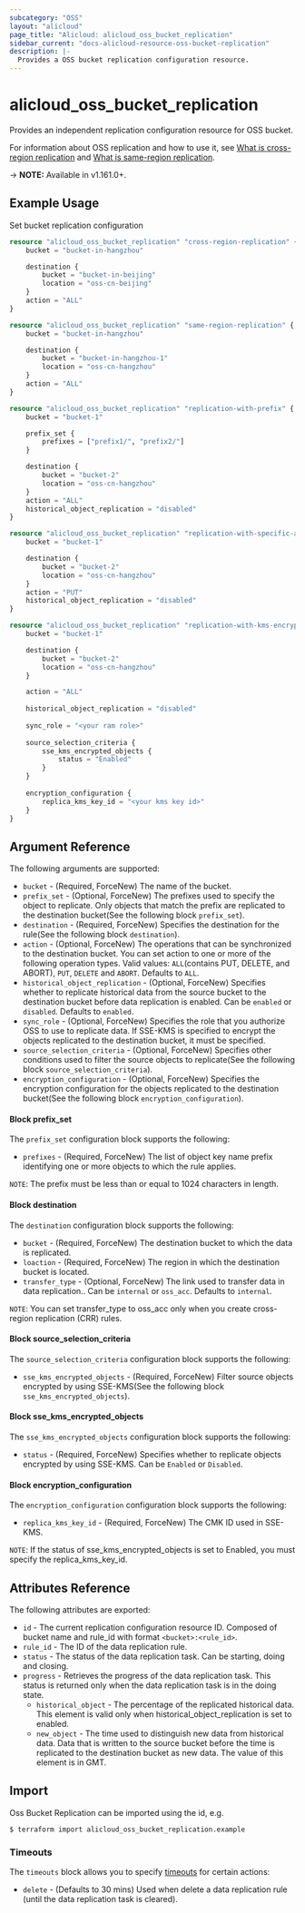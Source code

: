 ```yaml
---
subcategory: "OSS"
layout: "alicloud"
page_title: "Alicloud: alicloud_oss_bucket_replication"
sidebar_current: "docs-alicloud-resource-oss-bucket-replication"
description: |-
  Provides a OSS bucket replication configuration resource.
---
```


# alicloud\_oss\_bucket\_replication

Provides an independent replication configuration resource for OSS bucket.

For information about OSS replication and how to use it, see [What is cross-region replication](https://www.alibabacloud.com/help/doc-detail/31864.html) and [What is same-region replication](https://www.alibabacloud.com/help/doc-detail/254865.html).

-> **NOTE:** Available in v1.161.0+.

## Example Usage

Set bucket replication configuration

```terraform
resource "alicloud_oss_bucket_replication" "cross-region-replication" {
    bucket = "bucket-in-hangzhou"

    destination {
        bucket = "bucket-in-beijing"
        location = "oss-cn-beijing"
    }
    action = "ALL"
}

resource "alicloud_oss_bucket_replication" "same-region-replication" {
    bucket = "bucket-in-hangzhou"

    destination {
        bucket = "bucket-in-hangzhou-1"
        location = "oss-cn-hangzhou"
    }
    action = "ALL"
}

resource "alicloud_oss_bucket_replication" "replication-with-prefix" {
    bucket = "bucket-1"

    prefix_set {
        prefixes = ["prefix1/", "prefix2/"]
    }

    destination {
        bucket = "bucket-2"
        location = "oss-cn-hangzhou"
    }
    action = "ALL"
    historical_object_replication = "disabled"
}

resource "alicloud_oss_bucket_replication" "replication-with-specific-action" {
    bucket = "bucket-1"

    destination {
        bucket = "bucket-2"
        location = "oss-cn-hangzhou"
    }
    action = "PUT"
    historical_object_replication = "disabled"
}

resource "alicloud_oss_bucket_replication" "replication-with-kms-encryption" {
    bucket = "bucket-1"

    destination {
        bucket = "bucket-2"
        location = "oss-cn-hangzhou"
    }

    action = "ALL"
    
    historical_object_replication = "disabled"
    
    sync_role = "<your ram role>"
    
    source_selection_criteria {
        sse_kms_encrypted_objects {
            status = "Enabled"
        }
    }
    
    encryption_configuration {
        replica_kms_key_id = "<your kms key id>"
    }
}

```

## Argument Reference

The following arguments are supported:

* `bucket` - (Required, ForceNew) The name of the bucket.
* `prefix_set` - (Optional, ForceNew) The prefixes used to specify the object to replicate. Only objects that match the prefix are replicated to the destination bucket(See the following block `prefix_set`).
* `destination` - (Required, ForceNew) Specifies the destination for the rule(See the following block `destination`).
* `action` - (Optional, ForceNew) The operations that can be synchronized to the destination bucket. You can set action to one or more of the following operation types. Valid values: `ALL`(contains PUT, DELETE, and ABORT), `PUT`, `DELETE` and `ABORT`. Defaults to `ALL`.    
* `historical_object_replication` - (Optional, ForceNew) Specifies whether to replicate historical data from the source bucket to the destination bucket before data replication is enabled. Can be `enabled` or `disabled`. Defaults to `enabled`.
* `sync_role` - (Optional, ForceNew) Specifies the role that you authorize OSS to use to replicate data. If SSE-KMS is specified to encrypt the objects replicated to the destination bucket, it must be specified.
* `source_selection_criteria` - (Optional, ForceNew) Specifies other conditions used to filter the source objects to replicate(See the following block `source_selection_criteria`).
* `encryption_configuration` - (Optional, ForceNew) Specifies the encryption configuration for the objects replicated to the destination bucket(See the following block `encryption_configuration`).


#### Block prefix_set

The `prefix_set` configuration block supports the following:

* `prefixes` - (Required, ForceNew) The list of object key name prefix identifying one or more objects to which the rule applies.

`NOTE`: The prefix must be less than or equal to 1024 characters in length.

#### Block destination

The `destination` configuration block supports the following:

* `bucket` - (Required, ForceNew) The destination bucket to which the data is replicated.
* `loaction` - (Required, ForceNew) The region in which the destination bucket is located.
* `transfer_type` - (Optional, ForceNew) The link used to transfer data in data replication.. Can be `internal` or `oss_acc`. Defaults to `internal`.

`NOTE`: You can set transfer_type to oss_acc only when you create cross-region replication (CRR) rules.

#### Block source_selection_criteria

The `source_selection_criteria` configuration block supports the following:

* `sse_kms_encrypted_objects` - (Required, ForceNew) Filter source objects encrypted by using SSE-KMS(See the following block `sse_kms_encrypted_objects`).

#### Block sse_kms_encrypted_objects

The `sse_kms_encrypted_objects` configuration block supports the following:

* `status` - (Required, ForceNew) Specifies whether to replicate objects encrypted by using SSE-KMS. Can be `Enabled` or `Disabled`.

#### Block encryption_configuration

The `encryption_configuration` configuration block supports the following:

* `replica_kms_key_id` - (Required, ForceNew) The CMK ID used in SSE-KMS.

`NOTE`: If the status of sse_kms_encrypted_objects is set to Enabled, you must specify the replica_kms_key_id.

## Attributes Reference

The following attributes are exported:

* `id` - The current replication configuration resource ID. Composed of bucket name and rule_id with format `<bucket>:<rule_id>`.
* `rule_id` - The ID of the data replication rule.
* `status` - The status of the data replication task. Can be starting, doing and closing.
* `progress` - Retrieves the progress of the data replication task. This status is returned only when the data replication task is in the doing state.
    * `historical_object` - The percentage of the replicated historical data. This element is valid only when historical_object_replication is set to enabled.
    * `new_object` - The time used to distinguish new data from historical data. Data that is written to the source bucket before the time is replicated to the destination bucket as new data. The value of this element is in GMT.

## Import

Oss Bucket Replication can be imported using the id, e.g.

```shell
$ terraform import alicloud_oss_bucket_replication.example
```

### Timeouts

The `timeouts` block allows you to specify [timeouts](https://www.terraform.io/docs/configuration-0-11/resources.html#timeouts) for certain actions:

* `delete` - (Defaults to 30 mins) Used when delete a data replication rule (until the data replication task is cleared). 

